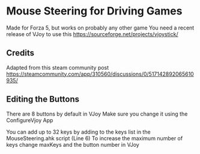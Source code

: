 # Mouse Steering for Driving Games

Made for Forza 5, but works on probably any other game
You need a recent release of VJoy to use this
https://sourceforge.net/projects/vjoystick/

## Credits

Adapted from this steam community post
https://steamcommunity.com/app/310560/discussions/0/517142892065610935/

## Editing the Buttons

There are 8 buttons by default in VJoy
Make sure you change it using the ConfigureVjoy App

You can add up to 32 keys by adding to the keys list in the MouseSteering.ahk script (Line 6)
To increase the maximum number of keys change maxKeys and the button number in VJoy
